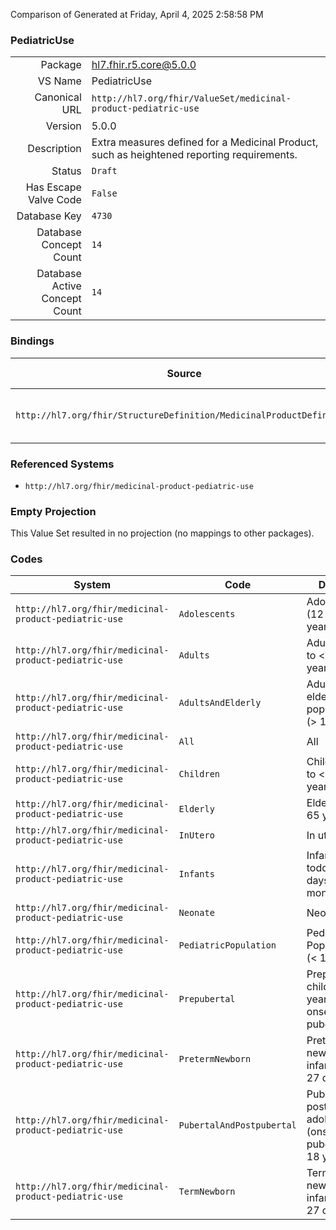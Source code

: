 Comparison of 
Generated at Friday, April 4, 2025 2:58:58 PM

### PediatricUse

|      |     |
| ---: | --- |
| Package | hl7.fhir.r5.core@5.0.0 |
| VS Name | PediatricUse |
| Canonical URL | `http://hl7.org/fhir/ValueSet/medicinal-product-pediatric-use` |
| Version | 5.0.0 |
| Description | Extra measures defined for a Medicinal Product, such as heightened reporting requirements. |
| Status | `Draft` |
| Has Escape Valve Code | `False` |
| Database Key | `4730` |
| Database Concept Count | `14` |
| Database Active Concept Count | `14` |
### Bindings

| Source | Element | Binding | Strength | Element Short |
| ------ | ------- | ------- | -------- | ------------- |
| `http://hl7.org/fhir/StructureDefinition/MedicinalProductDefinition` | `MedicinalProductDefinition.pediatricUseIndicator` | `http://hl7.org/fhir/ValueSet/medicinal-product-pediatric-use` | `Example` | If authorised for use in children |

### Referenced Systems

* `http://hl7.org/fhir/medicinal-product-pediatric-use`
### Empty Projection

This Value Set resulted in no projection (no mappings to other packages).

### Codes

| System | Code | Display |
| ------ | ---- | ------- |
| `http://hl7.org/fhir/medicinal-product-pediatric-use` | `Adolescents` | Adolescents (12 to < 18 years) |
| `http://hl7.org/fhir/medicinal-product-pediatric-use` | `Adults` | Adults (18 to < 65 years) |
| `http://hl7.org/fhir/medicinal-product-pediatric-use` | `AdultsAndElderly` | Adult and elderly population (> 18 years) |
| `http://hl7.org/fhir/medicinal-product-pediatric-use` | `All` | All |
| `http://hl7.org/fhir/medicinal-product-pediatric-use` | `Children` | Children (2 to < 12 years) |
| `http://hl7.org/fhir/medicinal-product-pediatric-use` | `Elderly` | Elderly (≥ 65 years) |
| `http://hl7.org/fhir/medicinal-product-pediatric-use` | `InUtero` | In utero |
| `http://hl7.org/fhir/medicinal-product-pediatric-use` | `Infants` | Infants and toddlers (28 days – 23 months) |
| `http://hl7.org/fhir/medicinal-product-pediatric-use` | `Neonate` | Neonate |
| `http://hl7.org/fhir/medicinal-product-pediatric-use` | `PediatricPopulation` | Pediatric Population (< 18 years) |
| `http://hl7.org/fhir/medicinal-product-pediatric-use` | `Prepubertal` | Prepubertal children (2 years to onset of puberty) |
| `http://hl7.org/fhir/medicinal-product-pediatric-use` | `PretermNewborn` | Preterm newborn infants (0 – 27 days) |
| `http://hl7.org/fhir/medicinal-product-pediatric-use` | `PubertalAndPostpubertal` | Pubertal and postpubertal adolescents (onset of puberty to < 18 years) |
| `http://hl7.org/fhir/medicinal-product-pediatric-use` | `TermNewborn` | Term newborn infants (0 – 27 days) |
